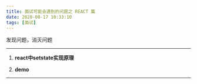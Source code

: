 ```yaml
---
title: 面试可能会遇到的问题之 REACT 篇
date: 2020-08-17 10:33:10
tags: [面试]
---
```


发现问题，消灭问题

<!-- more -->

---

1.  **react中setstate实现原理**
    > 
    > 


1. **demo**
    >
    

---
